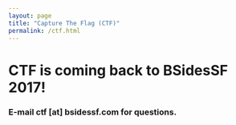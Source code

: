```yaml
---
layout: page
title: "Capture The Flag (CTF)"
permalink: /ctf.html
--- 
```


# CTF is coming back to BSidesSF 2017!

### E-mail ctf [at] bsidessf.com for questions.
